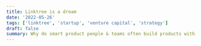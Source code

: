 ```yaml
---
title: Linktree is a dream
date: '2022-05-26'
tags: ['linktree', 'startup', 'venture capital', 'strategy']
draft: false
summary: Why do smart product people & teams often build products with mediocre or no impact?
---
```


<StaticTweet id="1282169204699873281" />
<StaticTweet id="1282169206574743553" />
<StaticTweet id="1282169207350648832" />
<StaticTweet id="1282169208160178176" />
<StaticTweet id="1282169208927686656" />
<StaticTweet id="1282169209670078466" />
<StaticTweet id="1282169210446032896" />
<StaticTweet id="1282169211247185922" />
<StaticTweet id="1282169212023107588" />
<StaticTweet id="1282169212769693696" />
<StaticTweet id="1282169213700849664" />
<StaticTweet id="1282171131022073858" />
<StaticTweet id="1282172292705837057" />
<StaticTweet id="1282172293561462784" />
<StaticTweet id="1282172294299652096" />
<StaticTweet id="1282175485867245569" />
<StaticTweet id="1282176129713856514" />
<StaticTweet id="1282344514477125633" />
<StaticTweet id="1282344515420864512" />
<StaticTweet id="1285015107638947841" />
<StaticTweet id="1317716921836474368" />
<StaticTweet id="1354654187162767360" />
<StaticTweet id="1357144394462154752" />

